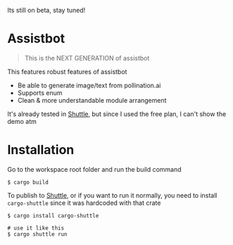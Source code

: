 Its still on beta, stay tuned!

# Assistbot

> This is the NEXT GENERATION of assistbot

This features robust features of assistbot

- Be able to generate image/text from pollination.ai
- Supports enum
- Clean & more understandable module arrangement

It's already tested in [Shuttle](https://shuttle.dev), but since I used the free plan, I can't show the demo atm

# Installation
Go to the workspace root folder and run the build command
```shell
$ cargo build
```

To publish to [Shuttle](https://shuttle.dev), or if you want to run it normally, you need to install `cargo-shuttle` since it was hardcoded with that crate

```shell
$ cargo install cargo-shuttle

# use it like this
$ cargo shuttle run
```
